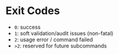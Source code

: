 
# Exit Codes

- `0`: success
- `1`: soft validation/audit issues (non-fatal)
- `2`: usage error / command failed
- `>2`: reserved for future subcommands
